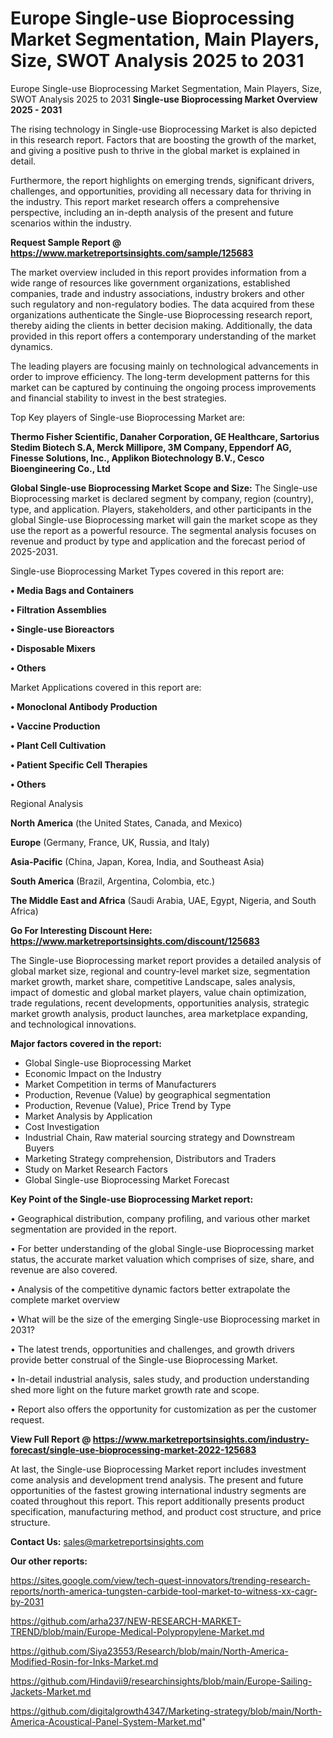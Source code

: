 # Europe Single-use Bioprocessing Market Segmentation, Main Players, Size, SWOT Analysis 2025 to 2031
Europe Single-use Bioprocessing Market Segmentation, Main Players, Size, SWOT Analysis 2025 to 2031
<Strong> Single-use Bioprocessing Market Overview 2025 - 2031</strong>

The rising technology in Single-use Bioprocessing Market is also depicted in this research report. Factors that are boosting the growth of the market, and giving a positive push to thrive in the global market is explained in detail.

Furthermore, the report highlights on emerging trends, significant drivers, challenges, and opportunities, providing all necessary data for thriving in the industry. This report market research offers a comprehensive perspective, including an in-depth analysis of the present and future scenarios within the industry.

<strong>Request Sample Report @ <a href=https://www.marketreportsinsights.com/sample/125683>https://www.marketreportsinsights.com/sample/125683</a></strong>

The market overview included in this report provides information from a wide range of resources like government organizations, established companies, trade and industry associations, industry brokers and other such regulatory and non-regulatory bodies. The data acquired from these organizations authenticate the Single-use Bioprocessing research report, thereby aiding the clients in better decision making. Additionally, the data provided in this report offers a contemporary understanding of the market dynamics.

The leading players are focusing mainly on technological advancements in order to improve efficiency. The long-term development patterns for this market can be captured by continuing the ongoing process improvements and financial stability to invest in the best strategies.

Top Key players of Single-use Bioprocessing Market are:

<strong>Thermo Fisher Scientific, Danaher Corporation, GE Healthcare, Sartorius Stedim Biotech S.A, Merck Millipore, 3M Company, Eppendorf AG, Finesse Solutions, Inc., Applikon Biotechnology B.V., Cesco Bioengineering Co., Ltd</strong>

<strong><b>Global Single-use Bioprocessing Market Scope and Size:</b></strong>
The Single-use Bioprocessing market is declared segment by company, region (country), type, and application. Players, stakeholders, and other participants in the global Single-use Bioprocessing market will gain the market scope as they use the report as a powerful resource. The segmental analysis focuses on revenue and product by type and application and the forecast period of 2025-2031.

Single-use Bioprocessing Market Types covered in this report are:

<strong>• Media Bags and Containers

• Filtration Assemblies

• Single-use Bioreactors

• Disposable Mixers

• Others</strong>

Market Applications covered in this report are:

<strong>• Monoclonal Antibody Production

• Vaccine Production

• Plant Cell Cultivation

• Patient Specific Cell Therapies

• Others</strong> 

Regional Analysis

<strong>North America</strong> (the United States, Canada, and Mexico)

<strong>Europe</strong> (Germany, France, UK, Russia, and Italy)

<strong>Asia-Pacific</strong> (China, Japan, Korea, India, and Southeast Asia)

<strong>South America</strong> (Brazil, Argentina, Colombia, etc.)

<strong>The Middle East and Africa</strong> (Saudi Arabia, UAE, Egypt, Nigeria, and South Africa)

<strong>Go For Interesting Discount Here: <a href=https://www.marketreportsinsights.com/discount/125683>https://www.marketreportsinsights.com/discount/125683</a></strong>

The Single-use Bioprocessing market report provides a detailed analysis of global market size, regional and country-level market size, segmentation market growth, market share, competitive Landscape, sales analysis, impact of domestic and global market players, value chain optimization, trade regulations, recent developments, opportunities analysis, strategic market growth analysis, product launches, area marketplace expanding, and technological innovations.

<strong><b>Major factors covered in the report:</b></strong>
<ul>
  <li>Global Single-use Bioprocessing Market </li>
  <li>Economic Impact on the Industry</li>
  <li>Market Competition in terms of Manufacturers</li>
  <li>Production, Revenue (Value) by geographical segmentation</li>
  <li>Production, Revenue (Value), Price Trend by Type</li>
  <li>Market Analysis by Application</li>
  <li>Cost Investigation</li>
  <li>Industrial Chain, Raw material sourcing strategy and Downstream Buyers</li>
  <li>Marketing Strategy comprehension, Distributors and Traders</li>
  <li>Study on Market Research Factors</li>
  <li>Global Single-use Bioprocessing Market Forecast</li>
</ul>

<strong><b>Key Point of the Single-use Bioprocessing Market report:</b></strong>

• Geographical distribution, company profiling, and various other market segmentation are provided in the report.

• For better understanding of the global Single-use Bioprocessing market status, the accurate market valuation which comprises of size, share, and revenue are also covered.

• Analysis of the competitive dynamic factors better extrapolate the complete market overview

• What will be the size of the emerging Single-use Bioprocessing market in 2031?

• The latest trends, opportunities and challenges, and growth drivers provide better construal of the Single-use Bioprocessing Market.

• In-detail industrial analysis, sales study, and production understanding shed more light on the future market growth rate and scope.

• Report also offers the opportunity for customization as per the customer request.

<strong><b>View Full Report @ <a href=https://www.marketreportsinsights.com/industry-forecast/single-use-bioprocessing-market-2022-125683>https://www.marketreportsinsights.com/industry-forecast/single-use-bioprocessing-market-2022-125683</a></b></strong>


At last, the Single-use Bioprocessing Market report includes investment come analysis and development trend analysis. The present and future opportunities of the fastest growing international industry segments are coated throughout this report. This report additionally presents product specification, manufacturing method, and product cost structure, and price structure.

<strong>Contact Us:</strong>
sales@marketreportsinsights.com

<strong>Our other reports:</strong>

<a href=https://sites.google.com/view/tech-quest-innovators/trending-research-reports/north-america-tungsten-carbide-tool-market-to-witness-xx-cagr-by-2031>https://sites.google.com/view/tech-quest-innovators/trending-research-reports/north-america-tungsten-carbide-tool-market-to-witness-xx-cagr-by-2031</a>

<a href=https://github.com/arha237/NEW-RESEARCH-MARKET-TREND/blob/main/Europe-Medical-Polypropylene-Market.md>https://github.com/arha237/NEW-RESEARCH-MARKET-TREND/blob/main/Europe-Medical-Polypropylene-Market.md</a>

<a href=https://github.com/Siya23553/Research/blob/main/North-America-Modified-Rosin-for-Inks-Market.md>https://github.com/Siya23553/Research/blob/main/North-America-Modified-Rosin-for-Inks-Market.md</a>

<a href=https://github.com/Hindavii9/researchinsights/blob/main/Europe-Sailing-Jackets-Market.md>https://github.com/Hindavii9/researchinsights/blob/main/Europe-Sailing-Jackets-Market.md</a>

<a href=https://github.com/digitalgrowth4347/Marketing-strategy/blob/main/North-America-Acoustical-Panel-System-Market.md>https://github.com/digitalgrowth4347/Marketing-strategy/blob/main/North-America-Acoustical-Panel-System-Market.md</a>"
